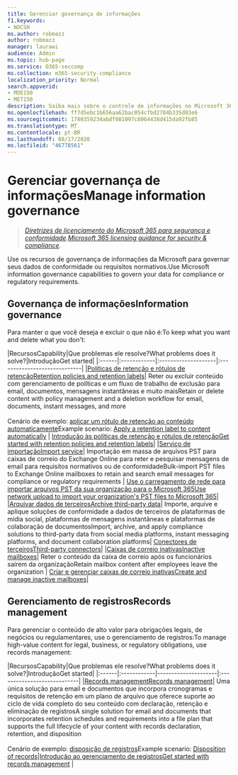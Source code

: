 ```yaml
---
title: Gerenciar governança de informações
f1.keywords:
- NOCSH
ms.author: robmazz
author: robmazz
manager: laurawi
audience: Admin
ms.topic: hub-page
ms.service: O365-seccomp
ms.collection: m365-security-compliance
localization_priority: Normal
search.appverid:
- MOE150
- MET150
description: Saiba mais sobre o controle de informações no Microsoft 365.
ms.openlocfilehash: ff7d5ebc1b656aa62bac054cfbd2784b335d03e6
ms.sourcegitcommit: 1780359234abdf081097c8064438d415da92fb85
ms.translationtype: MT
ms.contentlocale: pt-BR
ms.lasthandoff: 08/17/2020
ms.locfileid: "46778561"
---
```

# <a name="manage-information-governance"></a><span data-ttu-id="bab21-103">Gerenciar governança de informações</span><span class="sxs-lookup"><span data-stu-id="bab21-103">Manage information governance</span></span>

><span data-ttu-id="bab21-104">*[Diretrizes de licenciamento do Microsoft 365 para segurança e conformidade](https://aka.ms/ComplianceSD).*</span><span class="sxs-lookup"><span data-stu-id="bab21-104">*[Microsoft 365 licensing guidance for security & compliance](https://aka.ms/ComplianceSD).*</span></span>

<span data-ttu-id="bab21-105">Use os recursos de governança de informações da Microsoft para governar seus dados de conformidade ou requisitos normativos.</span><span class="sxs-lookup"><span data-stu-id="bab21-105">Use Microsoft information governance capabilities to govern your data for compliance or regulatory requirements.</span></span>

## <a name="information-governance"></a><span data-ttu-id="bab21-106">Governança de informações</span><span class="sxs-lookup"><span data-stu-id="bab21-106">Information governance</span></span>

<span data-ttu-id="bab21-107">Para manter o que você deseja e excluir o que não é:</span><span class="sxs-lookup"><span data-stu-id="bab21-107">To keep what you want and delete what you don't:</span></span>
 
|<span data-ttu-id="bab21-108">Recursos</span><span class="sxs-lookup"><span data-stu-id="bab21-108">Capability</span></span>|<span data-ttu-id="bab21-109">Que problemas ele resolve?</span><span class="sxs-lookup"><span data-stu-id="bab21-109">What problems does it solve?</span></span>|<span data-ttu-id="bab21-110">Introdução</span><span class="sxs-lookup"><span data-stu-id="bab21-110">Get started</span></span>|
|:------|:------------|:--------------------|:-----------------------------|
|[<span data-ttu-id="bab21-111">Políticas de retenção e rótulos de retenção</span><span class="sxs-lookup"><span data-stu-id="bab21-111">Retention policies and retention labels</span></span>](retention.md)| <span data-ttu-id="bab21-112">Reter ou excluir conteúdo com gerenciamento de políticas e um fluxo de trabalho de exclusão para email, documentos, mensagens instantâneas e muito mais</span><span class="sxs-lookup"><span data-stu-id="bab21-112">Retain or delete content with policy management and a deletion workflow for email, documents, instant messages, and more</span></span> <br /><br /><span data-ttu-id="bab21-113">Cenário de exemplo: [aplicar um rótulo de retenção ao conteúdo automaticamente](apply-retention-labels-automatically.md)</span><span class="sxs-lookup"><span data-stu-id="bab21-113">Example scenario: [Apply a retention label to content automatically](apply-retention-labels-automatically.md)</span></span> | [<span data-ttu-id="bab21-114">Introdução às políticas de retenção e rótulos de retenção</span><span class="sxs-lookup"><span data-stu-id="bab21-114">Get started with retention policies and retention labels</span></span>](get-started-with-retention.md)|
|[<span data-ttu-id="bab21-115">Serviço de importação</span><span class="sxs-lookup"><span data-stu-id="bab21-115">Import service</span></span>](importing-pst-files-to-office-365.md)| <span data-ttu-id="bab21-116">Importação em massa de arquivos PST para caixas de correio do Exchange Online para reter e pesquisar mensagens de email para requisitos normativos ou de conformidade</span><span class="sxs-lookup"><span data-stu-id="bab21-116">Bulk-import PST files to Exchange Online mailboxes to retain and search email messages for compliance or regulatory requirements</span></span> | [<span data-ttu-id="bab21-117">Use o carregamento de rede para importar arquivos PST da sua organização para o Microsoft 365</span><span class="sxs-lookup"><span data-stu-id="bab21-117">Use network upload to import your organization's PST files to Microsoft 365</span></span>](use-network-upload-to-import-pst-files.md)|
|[<span data-ttu-id="bab21-118">Arquivar dados de terceiros</span><span class="sxs-lookup"><span data-stu-id="bab21-118">Archive third-party data</span></span>](archiving-third-party-data.md)| <span data-ttu-id="bab21-119">Importe, arquive e aplique soluções de conformidade a dados de terceiros de plataformas de mídia social, plataformas de mensagens instantâneas e plataformas de colaboração de documentos</span><span class="sxs-lookup"><span data-stu-id="bab21-119">Import, archive, and apply compliance solutions to third-party data from social media platforms, instant messaging platforms, and document collaboration platforms</span></span>| [<span data-ttu-id="bab21-120">Conectores de terceiros</span><span class="sxs-lookup"><span data-stu-id="bab21-120">Third-party connectors</span></span>](archiving-third-party-data.md#third-party-data-connectors)|
|[<span data-ttu-id="bab21-121">Caixas de correio inativas</span><span class="sxs-lookup"><span data-stu-id="bab21-121">Inactive mailboxes</span></span>](inactive-mailboxes-in-office-365.md)| <span data-ttu-id="bab21-122">Reter o conteúdo da caixa de correio após os funcionários saírem da organização</span><span class="sxs-lookup"><span data-stu-id="bab21-122">Retain mailbox content after employees leave the organization</span></span> | [<span data-ttu-id="bab21-123">Criar e gerenciar caixas de correio inativas</span><span class="sxs-lookup"><span data-stu-id="bab21-123">Create and manage inactive mailboxes</span></span>](create-and-manage-inactive-mailboxes.md)|

## <a name="records-management"></a><span data-ttu-id="bab21-124">Gerenciamento de registros</span><span class="sxs-lookup"><span data-stu-id="bab21-124">Records management</span></span>

<span data-ttu-id="bab21-125">Para gerenciar o conteúdo de alto valor para obrigações legais, de negócios ou regulamentares, use o gerenciamento de registros:</span><span class="sxs-lookup"><span data-stu-id="bab21-125">To manage high-value content for legal, business, or regulatory obligations, use records management:</span></span>

|<span data-ttu-id="bab21-126">Recursos</span><span class="sxs-lookup"><span data-stu-id="bab21-126">Capability</span></span>|<span data-ttu-id="bab21-127">Que problemas ele resolve?</span><span class="sxs-lookup"><span data-stu-id="bab21-127">What problems does it solve?</span></span>|<span data-ttu-id="bab21-128">Introdução</span><span class="sxs-lookup"><span data-stu-id="bab21-128">Get started</span></span>|
|:------|:------------|---------------------|:----------------------------|
|[<span data-ttu-id="bab21-129">Records management</span><span class="sxs-lookup"><span data-stu-id="bab21-129">Records management</span></span>](records-management.md)| <span data-ttu-id="bab21-130">Uma única solução para email e documentos que incorpora cronogramas e requisitos de retenção em um plano de arquivo que oferece suporte ao ciclo de vida completo do seu conteúdo com declaração, retenção e eliminação de registros</span><span class="sxs-lookup"><span data-stu-id="bab21-130">A single solution for email and documents that incorporates retention schedules and requirements into a file plan that supports the full lifecycle of your content with records declaration, retention, and disposition</span></span> <br /><br /><span data-ttu-id="bab21-131">Cenário de exemplo: [disposição de registros](disposition.md#disposition-of-records)</span><span class="sxs-lookup"><span data-stu-id="bab21-131">Example scenario: [Disposition of records](disposition.md#disposition-of-records)</span></span>|[<span data-ttu-id="bab21-132">Introdução ao gerenciamento de registros</span><span class="sxs-lookup"><span data-stu-id="bab21-132">Get started with records management</span></span>](get-started-with-records-management.md) |

